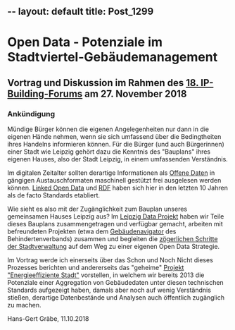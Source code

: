 --
layout: default
title: Post_1299
---


# Open Data - Potenziale im Stadtviertel-Gebäudemanagement

<h2>Vortrag und Diskussion im Rahmen des <a href="http://www.ip-building.de/w/">18. IP-Building-Forums</a> am 27. November 2018</h2>
<h3>Ankündigung</h3>
Mündige Bürger können die eigenen Angelegenheiten nur dann in die eigenen Hände nehmen, wenn sie sich umfassend über die Bedingtheiten ihres Handelns informieren können. Für die Bürger (und auch Bürgerinnen) einer Stadt wie Leipzig gehört dazu die Kenntnis des "Bauplans" ihres eigenen Hauses, also der Stadt Leipzig, in einem umfassenden Verständnis.

Im digitalen Zeitalter sollten derartige Informationen als <a href="http://leipzig-data.de/open-data/">Offene Daten</a> in gängigen Austauschformaten maschinell gestützt frei ausgelesen werden können. <a href="https://lod-cloud.net/">Linked Open Data</a> und <a href="https://de.wikipedia.org/wiki/Resource_Description_Framework">RDF</a> haben sich hier in den letzten 10 Jahren als de facto Standards etabliert.

Wie sieht es also mit der Zugänglichkeit zum Bauplan unseres gemeinsamen Hauses Leipzig aus? Im <a href="http://leipzig-data.de/">Leipzig Data Projekt</a> haben wir Teile dieses Bauplans zusammengetragen und verfügbar gemacht, arbeiten mit befreundeten Projekten (etwa dem <a href="http://leipzig-data.de/anwendungen/gebaudenavigator/">Gebäudenavigator</a> des Behindertenverbands) zusammen und begleiten die <a href="http://leipzig-data.de/open-data-in-leipzig/">zögerlichen Schritte der Stadtverwaltung</a> auf dem Weg zu einer eigenen Open Data Strategie.

Im Vortrag werde ich einerseits über das Schon und Noch Nicht dieses Prozesses berichten und andererseits das "geheime" <a href="https://www.leipzig.de/news/news/energieeffiziente-stadt/">Projekt "Energieeffiziente Stadt"</a> vorstellen, in welchem wir bereits 2013 die Potenziale einer Aggregation von Gebäudedaten unter diesen technischen Standards aufgezeigt haben, damals aber noch auf wenig Verständnis stießen, derartige Datenbestände und Analysen auch öffentlich zugänglich zu machen.

Hans-Gert Gräbe, 11.10.2018

